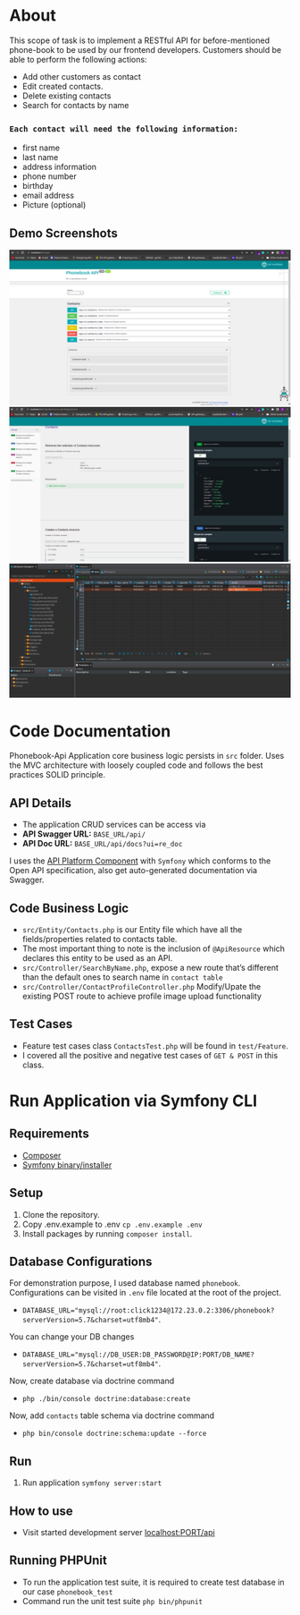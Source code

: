 # About

This scope of task is to implement a RESTful API for before-mentioned phone-book to be used by our frontend developers. Customers should be able to perform the following actions:

- Add other customers as contact
- Edit created contacts.
- Delete existing contacts
- Search for contacts by name

### `Each contact will need the following information:`
- first name
- last name
- address information
- phone number
- birthday
- email address
- Picture (optional)


## Demo Screenshots
![Phonebook API Swagger](/readme-media/Swagger.jpeg "Phonebook API Swagger")
![Phonebook API Doc](/readme-media/API-Doc.jpeg "Phonebook API Doc")
![Phonebook API Doc](/readme-media/DB.jpeg "Phonebook API Doc")

# Code Documentation

Phonebook-Api Application core business logic persists in `src` folder. Uses the MVC architecture with loosely coupled code and follows the best practices SOLID principle.

## API Details 
- The application CRUD services can be access via
- **API Swagger URL:** `BASE_URL/api/`
- **API Doc URL:** `BASE_URL/api/docs?ui=re_doc`

I uses the [API Platform Component](https://api-platform.com/) with `Symfony` which conforms to the Open API specification, also get auto-generated documentation via Swagger. 

## Code Business Logic
- `src/Entity/Contacts.php` is our Entity file which have all the fields/properties related to contacts table.
- The most important thing to note is the inclusion of `@ApiResource` which declares this entity to be used as an API.
- `src/Controller/SearchByName.php`, expose a new route that’s different than the default ones to search name in `contact table`  
- `src/Controller/ContactProfileController.php` Modify/Upate the existing POST route to achieve profile image upload functionality 

## Test Cases
- Feature test cases class `ContactsTest.php` will be found in `test/Feature`.
- I covered all the positive and negative test cases of `GET & POST` in this class.

# Run Application via Symfony CLI

## Requirements
- [Composer](https://getcomposer.org/download/)
- [Symfony binary/installer](https://symfony.com/download)

## Setup
1. Clone the repository.
1. Copy .env.example to .env `cp .env.example .env`
1. Install packages by running `composer install`.

## Database Configurations
For demonstration purpose, I used database named `phonebook`. Configurations can be visited in `.env` file located at the root of the project. 
- `DATABASE_URL="mysql://root:click1234@172.23.0.2:3306/phonebook?serverVersion=5.7&charset=utf8mb4"`.

You can change your DB changes
- `DATABASE_URL="mysql://DB_USER:DB_PASSWORD@IP:PORT/DB_NAME?serverVersion=5.7&charset=utf8mb4"`.

Now, create database via doctrine command
- `php ./bin/console doctrine:database:create`

Now, add `contacts` table schema via doctrine command
- `php bin/console doctrine:schema:update --force`


## Run
1. Run application `symfony server:start`

## How to use
* Visit started development server [localhost:PORT/api](http://localhost:PORT/api)

## Running PHPUnit

* To run the application test suite, it is required to create test database in our case `phonebook_test` 
* Command run the unit test suite `php bin/phpunit`